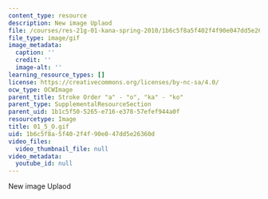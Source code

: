```yaml
---
content_type: resource
description: New image Uplaod
file: /courses/res-21g-01-kana-spring-2010/1b6c5f8a5f402f4f90e047dd5e26360d_01_5_O.gif
file_type: image/gif
image_metadata:
  caption: ''
  credit: ''
  image-alt: ''
learning_resource_types: []
license: https://creativecommons.org/licenses/by-nc-sa/4.0/
ocw_type: OCWImage
parent_title: Stroke Order "a" - "o", "ka" - "ko"
parent_type: SupplementalResourceSection
parent_uid: 1b1c5f50-5265-e716-e378-57efef944a0f
resourcetype: Image
title: 01_5_O.gif
uid: 1b6c5f8a-5f40-2f4f-90e0-47dd5e26360d
video_files:
  video_thumbnail_file: null
video_metadata:
  youtube_id: null
---
```

New image Uplaod